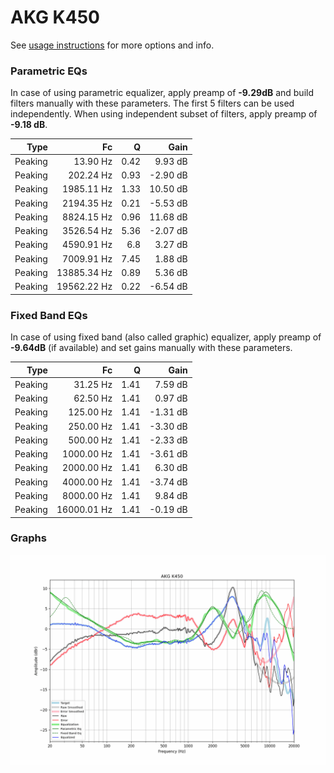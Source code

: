# AKG K450
See [usage instructions](https://github.com/jaakkopasanen/AutoEq#usage) for more options and info.

### Parametric EQs
In case of using parametric equalizer, apply preamp of **-9.29dB** and build filters manually
with these parameters. The first 5 filters can be used independently.
When using independent subset of filters, apply preamp of **-9.18 dB**.

| Type    | Fc          |    Q | Gain     |
|--------:|------------:|-----:|---------:|
| Peaking | 13.90 Hz    | 0.42 | 9.93 dB  |
| Peaking | 202.24 Hz   | 0.93 | -2.90 dB |
| Peaking | 1985.11 Hz  | 1.33 | 10.50 dB |
| Peaking | 2194.35 Hz  | 0.21 | -5.53 dB |
| Peaking | 8824.15 Hz  | 0.96 | 11.68 dB |
| Peaking | 3526.54 Hz  | 5.36 | -2.07 dB |
| Peaking | 4590.91 Hz  | 6.8  | 3.27 dB  |
| Peaking | 7009.91 Hz  | 7.45 | 1.88 dB  |
| Peaking | 13885.34 Hz | 0.89 | 5.36 dB  |
| Peaking | 19562.22 Hz | 0.22 | -6.54 dB |

### Fixed Band EQs
In case of using fixed band (also called graphic) equalizer, apply preamp of **-9.64dB**
(if available) and set gains manually with these parameters.

| Type    | Fc          |    Q | Gain     |
|--------:|------------:|-----:|---------:|
| Peaking | 31.25 Hz    | 1.41 | 7.59 dB  |
| Peaking | 62.50 Hz    | 1.41 | 0.97 dB  |
| Peaking | 125.00 Hz   | 1.41 | -1.31 dB |
| Peaking | 250.00 Hz   | 1.41 | -3.30 dB |
| Peaking | 500.00 Hz   | 1.41 | -2.33 dB |
| Peaking | 1000.00 Hz  | 1.41 | -3.61 dB |
| Peaking | 2000.00 Hz  | 1.41 | 6.30 dB  |
| Peaking | 4000.00 Hz  | 1.41 | -3.74 dB |
| Peaking | 8000.00 Hz  | 1.41 | 9.84 dB  |
| Peaking | 16000.01 Hz | 1.41 | -0.19 dB |

### Graphs
![](./AKG%20K450.png)